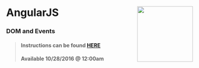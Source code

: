 # AngularJS <img align="right" src="https://github.com/Learning-Fuze/prototypes_C11/blob/assets/assets/images/logos/LF_LOGO.png?raw=true" width="150">
### DOM and Events

>#### Instructions can be found <a href="http://learning-fuze.github.io/prototypes_C11/#/AngularJS-DOM-Events" target="_blank">HERE</a>
>#### Available 10/28/2016 @ 12:00am